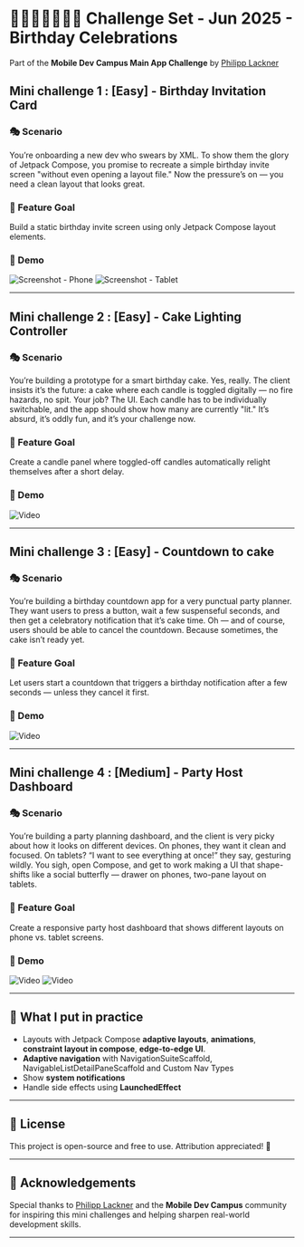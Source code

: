 # 👩🏻‍💻📓✍🏻💡 Challenge Set - Jun 2025 - Birthday Celebrations

Part of the **Mobile Dev Campus Main App Challenge** by [Philipp Lackner](https://pl-coding.com/campus)

## Mini challenge 1 : [Easy] - Birthday Invitation Card
### 🎭 Scenario
You’re onboarding a new dev who swears by XML. To show them the glory of Jetpack Compose, you promise to recreate a simple birthday invite screen "without even opening a layout file." Now the pressure’s on — you need a clean layout that looks great.
### 🎯 Feature Goal
Build a static birthday invite screen using only Jetpack Compose layout elements.
### 🎥 Demo
![Screenshot - Phone](assets/mini_challenge_june_1_1.webp)
![Screenshot - Tablet](assets/mini_challenge_june_1_2.webp)

---

## Mini challenge 2 : [Easy] - Cake Lighting Controller
### 🎭 Scenario
You’re building a prototype for a smart birthday cake. Yes, really. The client insists it’s the future: a cake where each candle is toggled digitally — no fire hazards, no spit. Your job? The UI. Each candle has to be individually switchable, and the app should show how many are currently "lit." It’s absurd, it’s oddly fun, and it’s your challenge now.
### 🎯 Feature Goal
Create a candle panel where toggled-off candles automatically relight themselves after a short delay.
### 🎥 Demo
![Video](assets/mini_challenge_june_2.gif)

---

## Mini challenge 3 : [Easy] - Countdown to cake
### 🎭 Scenario
You’re building a birthday countdown app for a very punctual party planner. They want users to press a button, wait a few suspenseful seconds, and then get a celebratory notification that it’s cake time. Oh — and of course, users should be able to cancel the countdown. Because sometimes, the cake isn’t ready yet.
### 🎯 Feature Goal
Let users start a countdown that triggers a birthday notification after a few seconds — unless they cancel it first.
### 🎥 Demo
![Video](assets/mini_challenge_june_3.gif)

---

## Mini challenge 4 : [Medium] - Party Host Dashboard
### 🎭 Scenario
You’re building a party planning dashboard, and the client is very picky about how it looks on different devices. On phones, they want it clean and focused. On tablets? “I want to see everything at once!” they say, gesturing wildly. You sigh, open Compose, and get to work making a UI that shape-shifts like a social butterfly — drawer on phones, two-pane layout on tablets.
### 🎯 Feature Goal
Create a responsive party host dashboard that shows different layouts on phone vs. tablet screens.
### 🎥 Demo
![Video](assets/mini_challenge_june_4_1.gif)
![Video](assets/mini_challenge_june_4_2.gif)

---

## 🧠 What I put in practice

- Layouts with Jetpack Compose **adaptive layouts**, **animations**, **constraint layout in compose**, **edge-to-edge UI**.
- **Adaptive navigation** with NavigationSuiteScaffold, NavigableListDetailPaneScaffold and Custom Nav Types
- Show **system notifications**
- Handle side effects using **LaunchedEffect**

---

## 📜 License

This project is open-source and free to use. Attribution appreciated! 🙌

---

## 🤝 Acknowledgements

Special thanks to [Philipp Lackner](https://pl-coding.com/campus) and the **Mobile Dev Campus** community for inspiring this mini challenges and helping sharpen real-world development skills.

---
